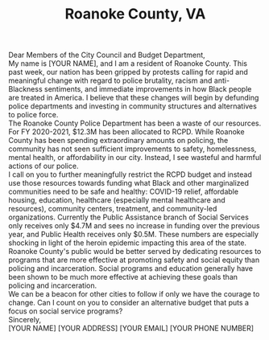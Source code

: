 ---
title: "Roanoke County, VA"
permalink: "/roanokecounty"
name: "Letter to City Council and Budget Department"
city: "Roanoke County"
state: "VA"
layout: "email"
recipients:
- "bos@roanokecountyva.gov"
- "PMAHONEY@roanokecountyva.gov"
- "administration@roanokecountyva.gov"
- "llgearheart@roanokecountyva.gov"
- "MTHOMPSON@roanokecountyva.gov"
- "MTHOMPSON@roanokecountyva.gov"
- "cwhite@roanokecountyva.gov"
subject: "[Add Unique Subject Line Here!]"
body: |-
    Dear Members of the City Council and Budget Department,

    My name is [YOUR NAME], and I am a resident of Roanoke County. This past week, our nation has been gripped by protests calling for rapid and meaningful change with regard to police brutality, racism and anti-Blackness sentiments, and immediate improvements in how Black people are treated in America. I believe that these changes will begin by defunding police departments and investing in community structures and alternatives to police force.

    The Roanoke County Police Department has been a waste of our resources. For FY 2020-2021, $12.3M has been allocated to RCPD. While Roanoke County has been spending extraordinary amounts on policing, the community has not seen sufficient improvements to safety, homelessness, mental health, or affordability in our city. Instead, I see wasteful and harmful actions of our police.

    I call on you to further meaningfully restrict the RCPD budget and instead use those resources towards funding what Black and other marginalized communities need to be safe and healthy: COVID-19 relief, affordable housing, education, healthcare (especially mental healthcare and resources), community centers, treatment, and community-led organizations. Currently the Public Assistance branch of Social Services only receives only $4.7M and sees no increase in funding over the previous year, and Public Health receives only $0.5M. These numbers are especially shocking in light of the heroin epidemic impacting this area of the state.

    Roanoke County's public would be better served by dedicating resources to programs that are more effective at promoting safety and social equity than policing and incarceration. Social programs and education generally have been shown to be much more effective at achieving these goals than policing and incarceration.

    We can be a beacon for other cities to follow if only we have the courage to change. Can I count on you to consider an alternative budget that puts a focus on social service programs?

    Sincerely,

    [YOUR NAME]
    [YOUR ADDRESS]
    [YOUR EMAIL]
    [YOUR PHONE NUMBER]
---